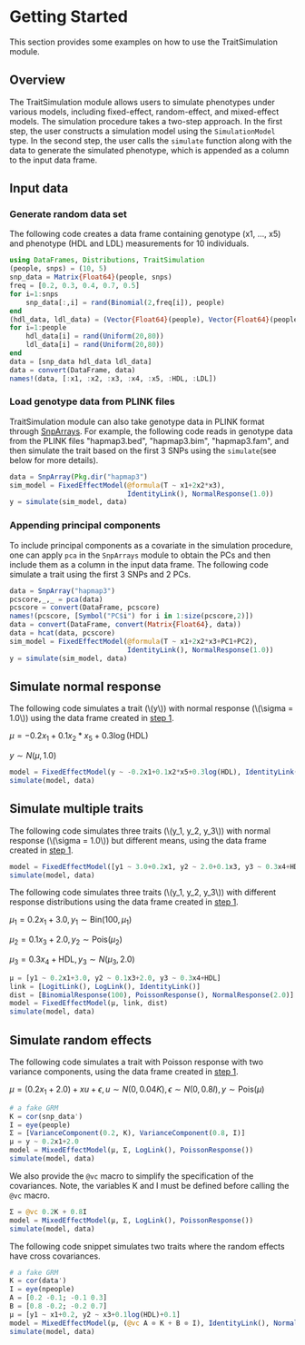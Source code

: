 # Getting Started

This section provides some examples on how to use the
TraitSimulation module.

## Overview

The TraitSimulation module allows users to simulate phenotypes under various
models, including fixed-effect, random-effect, and mixed-effect models. The
simulation procedure takes a two-step approach. In the first step, the user
constructs a simulation model using the ```SimulationModel``` type. In the
second step, the user calls the ```simulate``` function along with the data to
generate the simulated phenotype, which is appended as a column to the input
data frame.

## <a name="first_step">Input data</a> 

### Generate random data set

The following code creates a data frame containing genotype
(x1, ..., x5) and phenotype (HDL and LDL) measurements for 10 individuals.

```julia
using DataFrames, Distributions, TraitSimulation
(people, snps) = (10, 5)
snp_data = Matrix{Float64}(people, snps)
freq = [0.2, 0.3, 0.4, 0.7, 0.5]
for i=1:snps
    snp_data[:,i] = rand(Binomial(2,freq[i]), people)
end
(hdl_data, ldl_data) = (Vector{Float64}(people), Vector{Float64}(people))
for i=1:people
    hdl_data[i] = rand(Uniform(20,80))
    ldl_data[i] = rand(Uniform(20,80))
end
data = [snp_data hdl_data ldl_data]
data = convert(DataFrame, data)
names!(data, [:x1, :x2, :x3, :x4, :x5, :HDL, :LDL])
```

### Load genotype data from PLINK files

TraitSimulation module can also take genotype data in PLINK format through
[SnpArrays](https://github.com/OpenMendel/SnpArrays.jl). For example, the
following code reads in genotype data from the PLINK files "hapmap3.bed",
"hapmap3.bim", "hapmap3.fam", and then simulate the trait based on the first
3 SNPs using the ```simulate```(see below for more details).
```julia
data = SnpArray(Pkg.dir("hapmap3")
sim_model = FixedEffectModel(@formula(T ~ x1+2x2*x3),
                             IdentityLink(), NormalResponse(1.0))
y = simulate(sim_model, data)
```

### Appending principal components

To include principal components as a covariate in the simulation procedure,
one can apply ```pca``` in the ```SnpArrays``` module to obtain the PCs
and then include them as a column in the input data frame. The following
code simulate a trait using the first 3 SNPs and 2 PCs.

```julia
data = SnpArray("hapmap3")
pcscore,_,_ = pca(data)
pcscore = convert(DataFrame, pcscore)
names!(pcscore, [Symbol("PC$i") for i in 1:size(pcscore,2)])
data = convert(DataFrame, convert(Matrix{Float64}, data))
data = hcat(data, pcscore)
sim_model = FixedEffectModel(@formula(T ~ x1+2x2*x3+PC1+PC2),
                             IdentityLink(), NormalResponse(1.0))
y = simulate(sim_model, data)
```

## Simulate normal response

The following code simulates a trait (\\(y\\)) with normal response
(\\(\sigma = 1.0\\)) using the data frame created in [step 1](#first_step).

$\mu = -0.2x_1 + 0.1x_2 * x_5 + 0.3\log(\text{HDL})$

$y \sim N(\mu, 1.0)$

```julia
model = FixedEffectModel(y ~ -0.2x1+0.1x2*x5+0.3log(HDL), IdentityLink(), NormalResponse(1.0))
simulate(model, data)
```

## Simulate multiple traits

The following code simulates three traits (\\(y_1, y_2, y_3\\)) with
normal response (\\(\sigma = 1.0\\)) but different means, using the data
frame created in [step 1](#first_step).

```julia
model = FixedEffectModel([y1 ~ 3.0+0.2x1, y2 ~ 2.0+0.1x3, y3 ~ 0.3x4+HDL], IdentityLink(), NormalResponse(1.0))
simulate(model, data)
```

The following code simulates three traits (\\(y_1, y_2, y_3\\)) with different
response distributions using the data frame created in [step 1](#first_step).

$\mu_1 = 0.2x_1 + 3.0, y_1 \sim \text{Bin}(100, \mu_1)$

$\mu_2 = 0.1x_3 + 2.0, y_2 \sim \text{Pois}(\mu_2)$

$\mu_3 = 0.3x_4 + \text{HDL}, y_3 \sim N(\mu_3, 2.0)$

```julia
μ = [y1 ~ 0.2x1+3.0, y2 ~ 0.1x3+2.0, y3 ~ 0.3x4+HDL]
link = [LogitLink(), LogLink(), IdentityLink()]
dist = [BinomialResponse(100), PoissonResponse(), NormalResponse(2.0)]
model = FixedEffectModel(μ, link, dist)
simulate(model, data)
```
## Simulate random effects

The following code simulates a trait with Poisson response with
two variance components, using the data frame created in [step 1](#first_step).

$\mu = (0.2x_1 + 2.0) + x u + \epsilon, u \sim N(0, 0.04K), \epsilon \sim N(0, 0.8I), y \sim \text{Pois}(\mu)$

```julia
# a fake GRM
K = cor(snp_data')
I = eye(people)
Σ = [VarianceComponent(0.2, K), VarianceComponent(0.8, I)]
μ = y ~ 0.2x1+2.0
model = MixedEffectModel(μ, Σ, LogLink(), PoissonResponse())
simulate(model, data)
```

We also provide the ```@vc``` macro to simplify the specification of the covariances.
Note, the variables K and I must be defined before calling the ```@vc``` macro.

```julia
Σ = @vc 0.2K + 0.8I
model = MixedEffectModel(μ, Σ, LogLink(), PoissonResponse())
simulate(model, data)
```

The following code snippet simulates two traits where the random effects have cross covariances.

```julia
# a fake GRM
K = cor(data')
I = eye(npeople)
A = [0.2 -0.1; -0.1 0.3]
B = [0.8 -0.2; -0.2 0.7]
μ = [y1 ~ x1+0.2, y2 ~ x3+0.1log(HDL)+0.1]
model = MixedEffectModel(μ, (@vc A ⊗ K + B ⊗ I), IdentityLink(), NormalResponse(1.0))
simulate(model, data)
```
